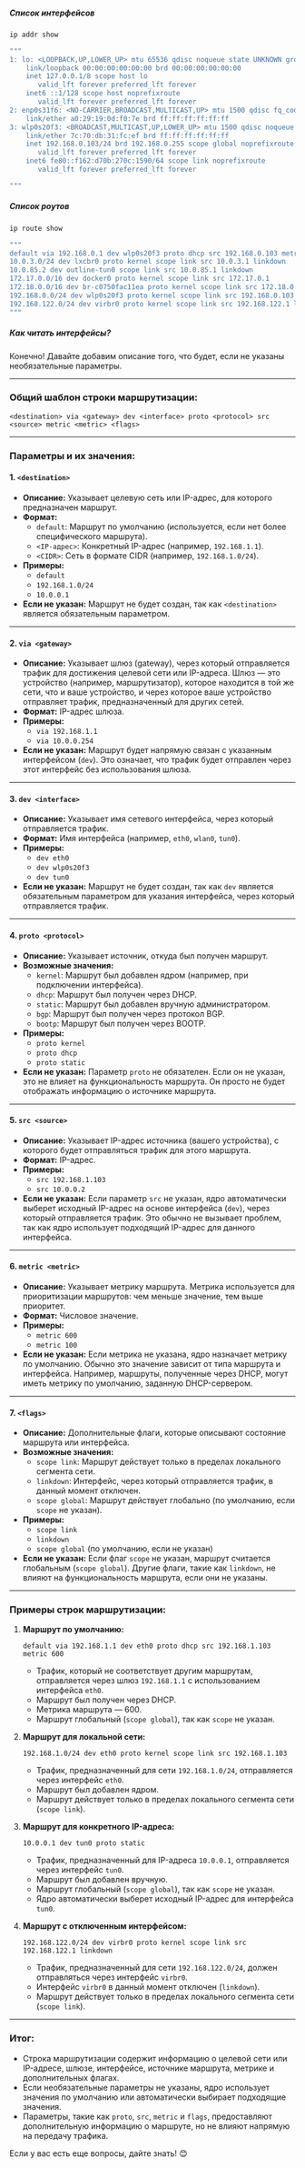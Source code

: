 ##### **Список интерфейсов**
```bash
ip addr show

"""
1: lo: <LOOPBACK,UP,LOWER_UP> mtu 65536 qdisc noqueue state UNKNOWN group default qlen 1000
    link/loopback 00:00:00:00:00:00 brd 00:00:00:00:00:00
    inet 127.0.0.1/8 scope host lo
       valid_lft forever preferred_lft forever
    inet6 ::1/128 scope host noprefixroute 
       valid_lft forever preferred_lft forever
2: enp0s31f6: <NO-CARRIER,BROADCAST,MULTICAST,UP> mtu 1500 qdisc fq_codel state DOWN group default qlen 1000
    link/ether a0:29:19:0d:f0:7e brd ff:ff:ff:ff:ff:ff
3: wlp0s20f3: <BROADCAST,MULTICAST,UP,LOWER_UP> mtu 1500 qdisc noqueue state UP group default qlen 1000
    link/ether 7c:70:db:31:fc:ef brd ff:ff:ff:ff:ff:ff
    inet 192.168.0.103/24 brd 192.168.0.255 scope global noprefixroute wlp0s20f3
       valid_lft forever preferred_lft forever
    inet6 fe80::f162:d70b:270c:1590/64 scope link noprefixroute 
       valid_lft forever preferred_lft forever

"""
```
##### **Список роутов**
```bash
ip route show

"""
default via 192.168.0.1 dev wlp0s20f3 proto dhcp src 192.168.0.103 metric 600 
10.0.3.0/24 dev lxcbr0 proto kernel scope link src 10.0.3.1 linkdown 
10.0.85.2 dev outline-tun0 scope link src 10.0.85.1 linkdown 
172.17.0.0/16 dev docker0 proto kernel scope link src 172.17.0.1 
172.18.0.0/16 dev br-c0750fac11ea proto kernel scope link src 172.18.0.1 linkdown 
192.168.0.0/24 dev wlp0s20f3 proto kernel scope link src 192.168.0.103 metric 600 
192.168.122.0/24 dev virbr0 proto kernel scope link src 192.168.122.1 linkdown 
"""
```
##### **Как читать интерфейсы?**

Конечно! Давайте добавим описание того, что будет, если не указаны необязательные параметры.

---

### Общий шаблон строки маршрутизации:
```
<destination> via <gateway> dev <interface> proto <protocol> src <source> metric <metric> <flags>
```

---

### Параметры и их значения:

#### 1. **`<destination>`**
- **Описание:** Указывает целевую сеть или IP-адрес, для которого предназначен маршрут.
- **Формат:**
  - `default`: Маршрут по умолчанию (используется, если нет более специфического маршрута).
  - `<IP-адрес>`: Конкретный IP-адрес (например, `192.168.1.1`).
  - `<CIDR>`: Сеть в формате CIDR (например, `192.168.1.0/24`).
- **Примеры:**
  - `default`
  - `192.168.1.0/24`
  - `10.0.0.1`
- **Если не указан:** Маршрут не будет создан, так как `<destination>` является обязательным параметром.

---

#### 2. **`via <gateway>`**
- **Описание:** Указывает шлюз (gateway), через который отправляется трафик для достижения целевой сети или IP-адреса. Шлюз — это устройство (например, маршрутизатор), которое находится в той же сети, что и ваше устройство, и через которое ваше устройство отправляет трафик, предназначенный для других сетей.
- **Формат:** IP-адрес шлюза.
- **Примеры:**
  - `via 192.168.1.1`
  - `via 10.0.0.254`
- **Если не указан:** Маршрут будет напрямую связан с указанным интерфейсом (`dev`). Это означает, что трафик будет отправлен через этот интерфейс без использования шлюза.

---

#### 3. **`dev <interface>`**
- **Описание:** Указывает имя сетевого интерфейса, через который отправляется трафик.
- **Формат:** Имя интерфейса (например, `eth0`, `wlan0`, `tun0`).
- **Примеры:**
  - `dev eth0`
  - `dev wlp0s20f3`
  - `dev tun0`
- **Если не указан:** Маршрут не будет создан, так как `dev` является обязательным параметром для указания интерфейса, через который отправляется трафик.

---

#### 4. **`proto <protocol>`**
- **Описание:** Указывает источник, откуда был получен маршрут.
- **Возможные значения:**
  - `kernel`: Маршрут был добавлен ядром (например, при подключении интерфейса).
  - `dhcp`: Маршрут был получен через DHCP.
  - `static`: Маршрут был добавлен вручную администратором.
  - `bgp`: Маршрут был получен через протокол BGP.
  - `bootp`: Маршрут был получен через BOOTP.
- **Примеры:**
  - `proto kernel`
  - `proto dhcp`
  - `proto static`
- **Если не указан:** Параметр `proto` не обязателен. Если он не указан, это не влияет на функциональность маршрута. Он просто не будет отображать информацию о источнике маршрута.

---

#### 5. **`src <source>`**
- **Описание:** Указывает IP-адрес источника (вашего устройства), с которого будет отправляться трафик для этого маршрута.
- **Формат:** IP-адрес.
- **Примеры:**
  - `src 192.168.1.103`
  - `src 10.0.0.2`
- **Если не указан:** Если параметр `src` не указан, ядро автоматически выберет исходный IP-адрес на основе интерфейса (`dev`), через который отправляется трафик. Это обычно не вызывает проблем, так как ядро использует подходящий IP-адрес для данного интерфейса.

---

#### 6. **`metric <metric>`**
- **Описание:** Указывает метрику маршрута. Метрика используется для приоритизации маршрутов: чем меньше значение, тем выше приоритет.
- **Формат:** Числовое значение.
- **Примеры:**
  - `metric 600`
  - `metric 100`
- **Если не указан:** Если метрика не указана, ядро назначает метрику по умолчанию. Обычно это значение зависит от типа маршрута и интерфейса. Например, маршруты, полученные через DHCP, могут иметь метрику по умолчанию, заданную DHCP-сервером.

---

#### 7. **`<flags>`**
- **Описание:** Дополнительные флаги, которые описывают состояние маршрута или интерфейса.
- **Возможные значения:**
  - `scope link`: Маршрут действует только в пределах локального сегмента сети.
  - `linkdown`: Интерфейс, через который отправляется трафик, в данный момент отключен.
  - `scope global`: Маршрут действует глобально (по умолчанию, если `scope` не указан).
- **Примеры:**
  - `scope link`
  - `linkdown`
  - `scope global` (по умолчанию, если не указан)
- **Если не указан:** Если флаг `scope` не указан, маршрут считается глобальным (`scope global`). Другие флаги, такие как `linkdown`, не влияют на функциональность маршрута, если они не указаны.

---

### Примеры строк маршрутизации:

1. **Маршрут по умолчанию:**
   ```
   default via 192.168.1.1 dev eth0 proto dhcp src 192.168.1.103 metric 600
   ```
   - Трафик, который не соответствует другим маршрутам, отправляется через шлюз `192.168.1.1` с использованием интерфейса `eth0`.
   - Маршрут был получен через DHCP.
   - Метрика маршрута — 600.
   - Маршрут глобальный (`scope global`), так как `scope` не указан.

2. **Маршрут для локальной сети:**
   ```
   192.168.1.0/24 dev eth0 proto kernel scope link src 192.168.1.103
   ```
   - Трафик, предназначенный для сети `192.168.1.0/24`, отправляется через интерфейс `eth0`.
   - Маршрут был добавлен ядром.
   - Маршрут действует только в пределах локального сегмента сети (`scope link`).

3. **Маршрут для конкретного IP-адреса:**
   ```
   10.0.0.1 dev tun0 proto static
   ```
   - Трафик, предназначенный для IP-адреса `10.0.0.1`, отправляется через интерфейс `tun0`.
   - Маршрут был добавлен вручную.
   - Маршрут глобальный (`scope global`), так как `scope` не указан.
   - Ядро автоматически выберет исходный IP-адрес для интерфейса `tun0`.

4. **Маршрут с отключенным интерфейсом:**
   ```
   192.168.122.0/24 dev virbr0 proto kernel scope link src 192.168.122.1 linkdown
   ```
   - Трафик, предназначенный для сети `192.168.122.0/24`, должен отправляться через интерфейс `virbr0`.
   - Интерфейс `virbr0` в данный момент отключен (`linkdown`).
   - Маршрут действует только в пределах локального сегмента сети (`scope link`).

---

### Итог:
- Строка маршрутизации содержит информацию о целевой сети или IP-адресе, шлюзе, интерфейсе, источнике маршрута, метрике и дополнительных флагах.
- Если необязательные параметры не указаны, ядро использует значения по умолчанию или автоматически выбирает подходящие значения.
- Параметры, такие как `proto`, `src`, `metric` и `flags`, предоставляют дополнительную информацию о маршруте, но не влияют напрямую на передачу трафика.

Если у вас есть еще вопросы, дайте знать! 😊